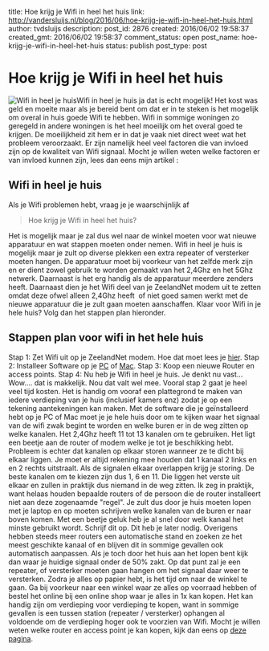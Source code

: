 title: Hoe krijg je Wifi in heel het huis
link: http://vandersluijs.nl/blog/2016/06/hoe-krijg-je-wifi-in-heel-het-huis.html
author: tvdsluijs
description: 
post_id: 2876
created: 2016/06/02 19:58:37
created_gmt: 2016/06/02 19:58:37
comment_status: open
post_name: hoe-krijg-je-wifi-in-heel-het-huis
status: publish
post_type: post

# Hoe krijg je Wifi in heel het huis

![Wifi in heel je huis](https://zeelandwifi.nl/wp-content/uploads/2016/05/1464572709_Untitled-5-150x150.png)Wifi in heel je huis ja dat is echt mogelijk! Het kost was geld en moeite maar als je bereid bent om dat er in te steken is het mogelijk om overal in huis goede Wifi te hebben. Wifi in sommige woningen zo geregeld in andere woningen is het heel moeilijk om het overal goed te krijgen. De moeilijkheid zit hem er in dat je vaak niet direct weet wat het probleem veroorzaakt. Er zijn namelijk heel veel factoren die van invloed zijn op de kwaliteit van Wifi signaal. Mocht je willen weten welke factoren er van invloed kunnen zijn, lees dan eens mijn artikel : 

## Wifi in heel je huis

Als je Wifi problemen hebt, vraag je je waarschijnlijk af 

> Hoe krijg je Wifi in heel het huis?

Het is mogelijk maar je zal dus wel naar de winkel moeten voor wat nieuwe apparatuur en wat stappen moeten onder nemen. Wifi in heel je huis is mogelijk maar je zult op diverse plekken een extra repeater of versterker moeten hangen. De apparatuur moet bij voorkeur van het zelfde merk zijn en er dient zowel gebruik te worden gemaakt van het 2,4Ghz en het 5Ghz netwerk. Daarnaast is het erg handig als de apparatuur meerdere zenders heeft. Daarnaast dien je het Wifi deel van je ZeelandNet modem uit te zetten omdat deze ofwel alleen 2,4Ghz heeft  of niet goed samen werkt met de nieuwe apparatuur die je zult gaan moeten aanschaffen. Klaar voor Wifi in je hele huis? Volg dan het stappen plan hieronder. 

## Stappen plan voor wifi in het hele huis

Stap 1: Zet Wifi uit op je ZeelandNet modem. Hoe dat moet lees je [hier](https://zeelandwifi.nl/uitzetten-wifi/). Stap 2: Installeer Software op je [PC](https://zeelandwifi.nl/inssider/) of [Mac](https://zeelandwifi.nl/wifi-explorer/). Stap 3: Koop een nieuwe Router en access points. Stap 4: Nu heb je Wifi in heel je huis. Je denkt nu vast... Wow.... dat is makkelijk. Nou dat valt wel mee. Vooral stap 2 gaat je heel veel tijd kosten. Het is handig om vooraf een plattegrond te maken van iedere verdieping van je huis (inclusief kamers enz) zodat je op een tekening aantekeningen kan maken. Met de software die je geïnstalleerd hebt op je PC of Mac moet je je hele huis door om te kijken waar het signaal van de wifi zwak begint te worden en welke buren er in de weg zitten op welke kanalen. Het 2,4Ghz heeft 11 tot 13 kanalen om te gebruiken. Het ligt een beetje aan de router of modem welke je tot je beschikking hebt. Probleem is echter dat kanalen op elkaar storen wanneer ze te dicht bij elkaar liggen. Je moet er altijd rekening mee houden dat 1 kanaal 2 links en en 2 rechts uitstraalt. Als de signalen elkaar overlappen krijg je storing. De beste kanalen om te kiezen zijn dus 1, 6 en 11. Die liggen het verste uit elkaar en zullen in praktijk dus niemand in de weg zitten. Ik zeg in praktijk, want helaas houden bepaalde routers of de persoon die de router installeert niet aan deze zogenaamde "regel". Je zult dus door je huis moeten lopen met je laptop en op moeten schrijven welke kanalen van de buren er naar boven komen. Met een beetje geluk heb je al snel door welk kanaal het minste gebruikt wordt. Schrijf dit op. Dit heb je later nodig. Overigens hebben steeds meer routers een automatische stand en zoeken ze het meest geschikte kanaal of en blijven dit in sommige gevallen ook automatisch aanpassen. Als je toch door het huis aan het lopen bent kijk dan waar je huidige signaal onder de 50% zakt. Op dat punt zal je een repeater, of versterker moeten gaan hangen om het signaal daar weer te versterken. Zodra je alles op papier hebt, is het tijd om naar de winkel te gaan. Ga bij voorkeur naar een winkel waar ze alles op voorraad hebben of bestel het online bij een online shop waar je alles in 1x kan kopen. Het kan handig zijn om verdieping voor verdieping te kopen, want in sommige gevallen is een tussen station (repeater / versterker) ophangen al voldoende om de verdieping hoger ook te voorzien van Wifi. Mocht je willen weten welke router en access point je kan kopen, kijk dan eens op [deze pagina](https://zeelandwifi.nl/dag-aanbiedingen-wifi/).